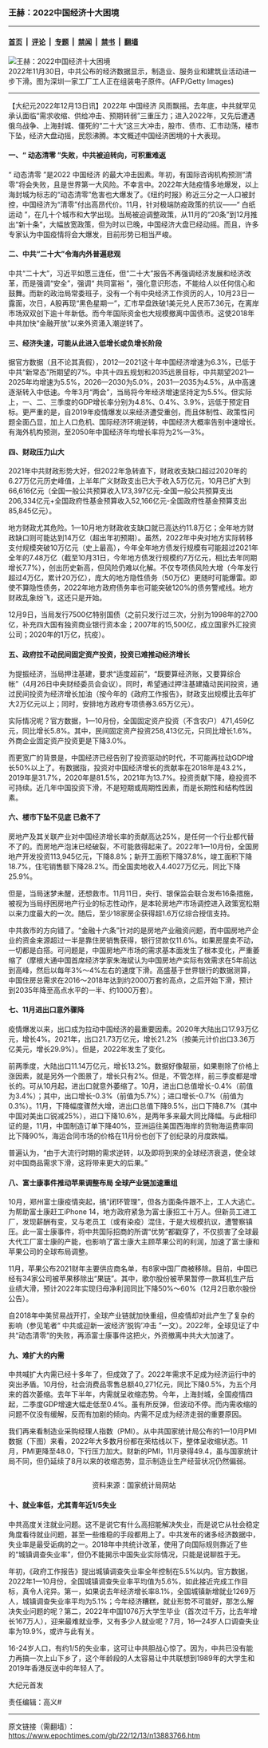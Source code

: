 ### 王赫：2022中国经济十大困境

---

#### [首页](../../../..?n13883766) &nbsp;|&nbsp; [评论](../../../../../epoch-comment?n13883766) &nbsp;|&nbsp; [专题](../../../../../epoch-special?n13883766) &nbsp;|&nbsp; [禁闻](../../../../../epoch-news?n13883766) &nbsp;|&nbsp; [禁书](../../../../../books?n13883766) &nbsp;|&nbsp; [翻墙](https://github.com/gfw-breaker/nogfw/blob/master/README.md?n13883766)


<div><img alt="王赫：2022中国经济十大困境" class="attachment-djy_600_400 size-djy_600_400 wp-post-image" src="https://i.epochtimes.com/assets/uploads/2022/12/id13883779-110505151045391-.jpeg"/>
<div class="caption">
 2022年11月30日，中共公布的经济数据显示，制造业、服务业和建筑业活动进一步下滑。图为深圳一家工厂工人正在组装电子原件。(AFP/Getty Images)
</div></div><hr/><div class="post_content" id="artbody" itemprop="articleBody">
 <!-- article content begin -->
 <p>
  【大纪元2022年12月13日讯】2022年
  <ok href="https://www.epochtimes.com/gb/tag/%E4%B8%AD%E5%9B%BD%E7%BB%8F%E6%B5%8E.html">
   中国经济
  </ok>
  风雨飘摇。去年底，中共就罕见承认面临“需求收缩、供给冲击、预期转弱”三重压力；进入2022年，又先后遭遇俄乌战争、上海封城、僵死的“二十大”这三大冲击，股市、债市、汇市动荡，楼市下坠，经济大盘动摇，民怨沸腾。本文概述中国经济困境的十大表现。
 </p>
 <h4>
  一、“
  <ok href="https://www.epochtimes.com/gb/tag/%E5%8A%A8%E6%80%81%E6%B8%85%E9%9B%B6.html">
   动态清零
  </ok>
  ”失败，中共被迫转向，可积重难返
 </h4>
 <p>
  “
  <ok href="https://www.epochtimes.com/gb/tag/%E5%8A%A8%E6%80%81%E6%B8%85%E9%9B%B6.html">
   动态清零
  </ok>
  ”是2022
  <ok href="https://www.epochtimes.com/gb/tag/%E4%B8%AD%E5%9B%BD%E7%BB%8F%E6%B5%8E.html">
   中国经济
  </ok>
  的最大冲击因素。年初，有国际咨询机构预测“清零”将会失败，且是世界第一大风险。不幸言中。2022年大陆疫情多地爆发，以上海封城为标志的“动态清零”危害也大爆发了。《纽约时报》称近三分之一人口被封控，中国经济为“清零”付出高昂代价。11月，针对极端防疫政策的抗议——“
  <ok href="https://www.epochtimes.com/gb/tag/%E7%99%BD%E7%BA%B8%E8%BF%90%E5%8A%A8.html">
   白纸运动
  </ok>
  ”，在几十个城市和大学出现。当局被迫调整政策，从11月的“20条”到12月推出“新十条”，大幅放宽政策，但为时以已晚，中国经济大盘已经动摇。而且，许多专家认为中国疫情将会大爆发，目前形势已相当严峻。
 </p>
 <h4>
  二、中共“二十大”令海内外普遍悲观
 </h4>
 <p>
  中共“二十大”，习近平如愿三连任，但“二十大”报告不再强调经济发展和经济改革，而是强调“安全”，强调“
  <ok href="https://www.epochtimes.com/gb/tag/%E5%85%B1%E5%90%8C%E5%AF%8C%E8%A3%95.html">
   共同富裕
  </ok>
  ”，强化意识形态，不能给人以任何信心和鼓舞。而新的政治局常委班子，没有一个有中央经济工作资历的人，10月23日一露面，次日，A股再现“黑色星期一”，汇市早盘跌破1美元兑人民币7.36元，在离岸市场双双创下逾十年新低。而今年国际资金也大规模撤离中国债市。这使2018年中共加快“金融开放”以来外资涌入潮逆转了。
 </p>
 <h4>
  三、经济失速，可能从此进入低增长或负增长阶段
 </h4>
 <p>
  据官方数据（且不论其真假），2012—2021这十年中国经济增速为6.3%，已低于中共“新常态”所期望的7%。中共十四五规划和2035远景目标，中共期望2021—2025年均增速为5.5%，2026—2030为5.0%，2031—2035为4.5%，从中高速逐渐转入中低速。今年3月“两会”，当局将今年经济增速坚持定为5.5%。但实际上，一、二、三季度的GDP增长率分别为4.8%、0.4%、3.9%，远低于预定目标。更严重的是，自2019年疫情爆发以来经济遭受重创，而且体制性、政策性问题全面凸显，加上人口危机、国际经济环境逆转，中国经济大概率告别中速增长。有海外机构预测，至2050年中国经济年均增长率将为2%—3%。
 </p>
 <h4>
  四、财政压力山大
 </h4>
 <p>
  2021年中共财政形势大好，但2022年急转直下，财政收支缺口超过2020年的6.27万亿元历史峰值，上半年广义财政支出已大于收入5万亿元，10月已扩大到66,616亿元（全国一般公共预算收入173,397亿元-全国一般公共预算支出206,334亿元+全国政府性基金预算收入52,166亿元-全国政府性基金预算支出85,845亿元）。
 </p>
 <p>
  地方财政尤其危险。1—10月地方财政收支缺口就已高达约11.8万亿；全年地方财政缺口则可能达到14万亿（超出年初预期）。虽然，2022年中央对地方实际转移支付规模突破10万亿元（史上最高），今年全年地方债发行规模有可能超过2021年全年的7.48万亿（截至10月31日，今年地方债发行规模约7万亿元，相比去年同期增长7.7%），创出历史新高，但风险仍难以化解。不仅专项债风险大增（今年发行超过4万亿，累计20万亿），庞大的地方隐性债务（50万亿）更随时可能爆雷。即使不算隐性债务，2022年地方政府债务率也可能突破120%的债务警戒线。地方财政乱象纷飞，这还只是开始。
 </p>
 <p>
  12月9日，当局发行7500亿特别国债（之前只发行过三次，分别为1998年的2700亿，补充四大国有独资商业银行资本金；2007年的15,500亿，成立国家外汇投资公司；2020年的1万亿，抗疫）。
 </p>
 <h4>
  五、政府拉不动民间固定资产投资，投资已难推动经济增长
 </h4>
 <p>
  为提振经济，当局押注基建，要求“适度超前”，“既要算经济账，又要算综合帐”（4月26日中央财经委员会会议）。同时，希望通过押注基建撬动民间投资，通过民间投资为经济增长加油（按今年的《政府工作报告》，财政支出规模比去年扩大2万亿元以上；同时，安排地方政府专项债券3.65万亿元）。
 </p>
 <p>
  实际情况呢？官方数据，1—10月份，全国固定资产投资（不含农户）471,459亿元，同比增长5.8%。其中，民间固定资产投资258,413亿元，只同比增长1.6%。外商企业固定资产投资更是下降3.0%。
 </p>
 <p>
  而更宽广的背景是，中国经济已经告别了投资驱动的时代，不可能再拉动GDP增长50%以上了。有数据指，投资对中国经济增长的贡献率在2018年是43.2%，2019年是31.7%，2020年是81.5%，2021年为13.7%。投资贡献下降，稳投资不可持续。近几年中国投资下滑，不是短期或周期性因素，而是长期性和结构性因素。
 </p>
 <h4>
  六、楼市下坠不见底 已救不了
 </h4>
 <p>
  房地产及其关联产业对中国经济增长率的贡献高达25%，是任何一个行业都代替不了的。而房地产泡沫已经破裂，不可能救得起来了。2022年1—10月份，全国房地产开发投资113,945亿元，下降8.8%；新开工面积下降37.8%，竣工面积下降18.7%，住宅销售额下降28.2%。而全国卖地收入4.4027万亿元，同比下降25.9%。
 </p>
 <p>
  但是，当局迷梦未醒，还想救市。11月11日，央行、银保监会联合发布16条措施，被视为当局纾困房地产行业的标志性动作，是本轮房地产市场调控进入政策宽松期以来力度最大的一次。随后，至少18家房企获得超1.6万亿综合授信支持。
 </p>
 <p>
  中共救市的方向错了。“金融十六条”针对的是房地产业融资问题，而中国房地产企业的资金来源超过一半是靠住房销售获得，银行贷款仅11.6%。如果房屋卖不动，一切都是白搭。可问题是，中国房地产市场的需求基本面发生了根本变化，严重萎缩了（摩根大通中国首席经济学家朱海斌认为中国房地产实际有效需求在5年前达到高峰，然后以每年3%～4%左右的速度下滑。高盛基于世界银行的数据测算，中国住房总需求在2016～2018年达到约2000万套的高点，之后开始下滑，预计到2035年降至高点水平的一半、约1000万套）。
 </p>
 <h4>
  七、11月进出口意外骤降
 </h4>
 <p>
  疫情爆发以来，出口成为拉动中国经济的最重要因素。2020年大陆出口17.93万亿元，增长4%。2021年，出口21.73万亿元，增长21.2%（按美元计价出口3.36万亿美元，增长29.9%）。但是，2022年发生了变化。
 </p>
 <p>
  前两季度，大陆出口11.14万亿元，增长13.2%。数据好像靓丽，如果剔除了价格上涨因素，就是另外一个图景了，增长只有2%。但是，不管怎样，前三季度都是增长的。可从10月起，进出口就意外萎缩了。10月，进出口总值增长-0.4%（前值为3.4%）；其中，出口增长-0.3%（前值为5.7%）；进口增长-0.7%（前值为0.3%）。11月，下降幅度骤然大增，进出口总值下降9.5%，出口下降8.7%（其中中国对美出口锐减25%），进口下降10.6%，是两年多来最大同比降幅。与此相印证的是，11月，中国制造订单下降40%，亚洲运往美国西海岸的货物海运费率同比下降90%，海运合同市场的价格在11月份也创下了创纪录的月度跌幅。
 </p>
 <p>
  普遍认为，“由于大流行时期的需求逆转，以及即将到来的全球经济衰退，使全球对中国商品需求下滑，这将带来更大的后果。”
 </p>
 <h4>
  八、富士康事件推动苹果调整布局 全球产业链加速重组
 </h4>
 <p>
  10月，郑州富士康疫情突起，搞“闭环管理”，但各方面条件跟不上，工人大逃亡。为帮助富士康赶工iPhone 14，地方政府紧急为富士康招工十万人。但新员工进工厂，发现薪酬有变，又与老员工（或有染疫）混住，于是大规模抗议，遭警察镇压。此一富士康事件，将中共国际招商的所谓“优势”都戳穿了，不仅损害了全球最大代工厂富士康的产能，也影响了富士康大主顾苹果公司的利润，加速了富士康和苹果公司的全球布局调整。
 </p>
 <p>
  11月，苹果公布2021财年主要供应商名单，有8家中国厂商被移除。目前，中国已经有34家公司被苹果移除出“果链”。其中，歌尔股份被苹果暂停一款耳机生产后业绩大滑，预计2022年实现归母净利润同比下降50%～60%（12月2日歌尔股份公告）。
 </p>
 <p>
  自2018年中美贸易战开打，全球产业链就加快重组，但疫情却对此产生了复杂的影响（参见笔者“
  <ok href="https://www.epochtimes.com/gb/22/3/30/n13682064.htm">
   中共或迎新一波经济‘脱钩’冲击
  </ok>
  ”一文）。2022年，全球见证了中共“动态清零”的失败，再添富士康事件这把火，外资撤离中共大大加速了。
 </p>
 <h4>
  九、难扩大的内需
 </h4>
 <p>
  中共喊扩大内需已经十多年了，但成效了了。2022年需求不足成为经济运行中的突出矛盾。10月份，社会消费品零售总额40,271亿元，同比下降0.5%，为五个月来的首次萎缩。去年下半年，内需就呈收缩态势。今年，上海封城，全国疫情四起，二季度GDP增速大幅走低至0.4%。虽有所反弹，但波动不停。而内需收缩的问题不仅没有缓解，反而有加剧的倾向。内需不足成为经济走弱的重要原因。
 </p>
 <p>
  我们再来看制造业采购经理人指数（PMI）。从中共国家统计局公布的1—10月PMI数据（下图）来看，2022年大多数月份都在荣枯线以下，整体呈收缩状态。11月，PMI更降至48.0，下行压力加大。财新的PMI，11月录得49.4，虽与国家统计局不同，但仍延续了8月以来的收缩态势，显示制造业生产经营状况仍然偏弱。
 </p>
 <p style="text-align: center;">
  <ok href="https://i.epochtimes.com/assets/uploads/2022/12/id13883776-72047a4c700fefd990e6f52ec8229cfb.png">
   <img alt="" class="alignnone size-large wp-image-13883776" src="https://i.epochtimes.com/assets/uploads/2022/12/id13883776-72047a4c700fefd990e6f52ec8229cfb-600x379.png"/>
  </ok>
 </p>
 <p style="text-align: center;">
  资料来源：国家统计局网站
 </p>
 <h4>
  十、就业率低，尤其青年近1/5失业
 </h4>
 <p>
  中共高度关注就业问题。这不是说它有什么高招能解决失业，而是说它从社会稳定角度看待就业问题，甚至一些维稳的手段都用上了。中共发布的诸多经济数据中，失业率是最受诟病的之一。2018年中共统计改革，使用了向国际规则靠近了些的“城镇调查失业率”，但仍不能揭示中国失业实际情况，只能是说聊胜于无。
 </p>
 <p>
  年初，《政府工作报告》提出城镇调查失业率全年控制在5.5%以内。官方数据，2022年1—10月份，全国城镇调查失业率平均值为5.6%，如此接近完成工作目标，真令人诧异。第一，如果说去年经济增长率8.1%，全国城镇新增就业1269万人，城镇调查失业率平均为5.1%；今年经济糟糕，就业形势不可能好，那怎么解决失业问题的呢？第二，2022年中国1076万大学生毕业（首次过千万，比去年增长167万人），迎来最难就业季，又有多少人就业呢？7月，16—24岁人口调查失业率为19.9%，或许与此有关。
 </p>
 <p>
  16-24岁人口，有约1/5的失业率，这可让中共胆战心惊了。因为，中共已没有能力再搞一次上山下乡了，这个年龄段的人太容易让中共联想到1989年的大学生和2019年香港反送中的年轻人了。
 </p>
 <p>
  大纪元首发
 </p>
 <p>
  责任编辑：高义#
 </p>
 <!-- article content end -->
 <div id="below_article_ad">
 </div>
</div>


---

原文链接（需翻墙）：https://www.epochtimes.com/gb/22/12/13/n13883766.htm